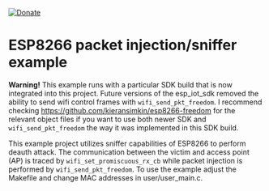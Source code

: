 [![Donate](https://img.shields.io/badge/Donate-PayPal-green.svg)](https://www.paypal.com/cgi-bin/webscr?cmd=_s-xclick&hosted_button_id=2RZCNXCUCP4YG&source=url)

# ESP8266 packet injection/sniffer example

**Warning!** This example runs with a particular SDK build that is now integrated into this project.
Future versions of the esp_iot_sdk removed the ability to send wifi control frames with `wifi_send_pkt_freedom`.
I recommend checking https://github.com/kieransimkin/esp8266-freedom for the relevant object files if you want to use both newer SDK and `wifi_send_pkt_freedom` the way it was implemented in this SDK build.

This example project utilizes sniffer capabilities of
ESP8266 to perform deauth attack. The communication between the
victim and access point (AP) is traced by `wifi_set_promiscuous_rx_cb`
while packet injection is performed by `wifi_send_pkt_freedom`.
To use the example adjust the Makefile and change MAC
addresses in user/user_main.c.
